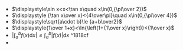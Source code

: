 - $\displaystyle\sin x<x<\tan x\quad x\in(0,{\pi\over 2})$
- $\displaystyle {\tan x\over x}<{4\over\pi}\quad x\in(0,{\pi\over 4})$
- $\displaystyle\sqrt{a\cdot b}\le {a+b\over2}$
- $\displaystyle{1\over 1+x}<\ln{\left(1+{1\over x}\right)}<{1\over x}$
- $\displaystyle\left|\int_a^bf(x)\mathrm dx\right|\le\int_a^b\left|f(x)\right|\mathrm dx$ ^1818cf
- 